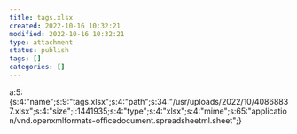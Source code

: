 ```yaml
---
title: tags.xlsx
created: 2022-10-16 10:32:21
modified: 2022-10-16 10:32:21
type: attachment
status: publish
tags: []
categories: []
---
```


a:5:{s:4:"name";s:9:"tags.xlsx";s:4:"path";s:34:"/usr/uploads/2022/10/40868837.xlsx";s:4:"size";i:1441935;s:4:"type";s:4:"xlsx";s:4:"mime";s:65:"application/vnd.openxmlformats-officedocument.spreadsheetml.sheet";}